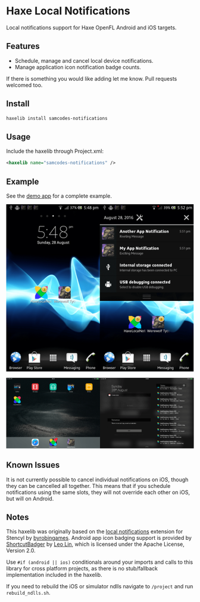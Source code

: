 # Haxe Local Notifications

Local notifications support for Haxe OpenFL Android and iOS targets.

## Features

* Schedule, manage and cancel local device notifications.
* Manage application icon notification badge counts.

If there is something you would like adding let me know. Pull requests welcomed too.

## Install

```bash
haxelib install samcodes-notifications
```

## Usage

Include the haxelib through Project.xml:
```xml
<haxelib name="samcodes-notifications" />
```

## Example

See the [demo app](https://github.com/Tw1ddle/samcodes-notifications-demo) for a complete example.

![Screenshot of Android notification](https://github.com/Tw1ddle/samcodes-notifications-demo/blob/master/screenshots/notification-android.png?raw=true "Notification Android")

![Screenshot of iOS notification](https://github.com/Tw1ddle/samcodes-notifications-demo/blob/master/screenshots/notification-ios.png?raw=true "Notification iOS")

## Known Issues
It is not currently possible to cancel individual notifications on iOS, though they can be cancelled all together. This means that if you schedule notifications using the same slots, they will not override each other on iOS, but will on Android.

## Notes
This haxelib was originally based on the [local notifications](https://github.com/byrobingames/localnotifications) extension for Stencyl by [byrobingames](https://github.com/byrobingames).
Android app icon badging support is provided by [ShortcutBadger](https://github.com/leolin310148/ShortcutBadger) by [Leo Lin](https://github.com/leolin310148), which is licensed under the Apache License, Version 2.0.

Use ```#if (android || ios)``` conditionals around your imports and calls to this library for cross platform projects, as there is no stub/fallback implementation included in the haxelib.

If you need to rebuild the iOS or simulator ndlls navigate to ```/project``` and run ```rebuild_ndlls.sh```.